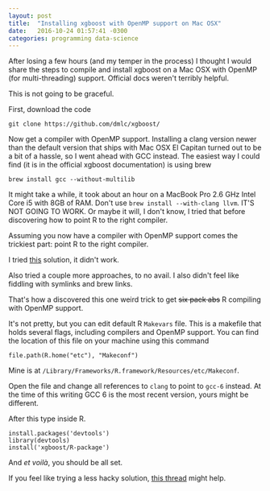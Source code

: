 ```yaml
---
layout: post
title:  "Installing xgboost with OpenMP support on Mac OSX"
date:   2016-10-24 01:57:41 -0300
categories: programming data-science
---
```


After losing a few hours (and my temper in the process) I thought I would share the steps to compile and install xgboost on a Mac OSX with
OpenMP (for multi-threading) support. Official docs weren't terribly helpful.

This is not going to be graceful.

First, download the code

```
git clone https://github.com/dmlc/xgboost/
```

Now get a compiler with OpenMP support. Installing a clang version newer than the default version that ships with Mac OSX
El Capitan turned out to be a bit of a hassle, so I went ahead with GCC instead. The easiest way I could find (it is in the official 
xgboost documentation) is using brew

```
brew install gcc --without-multilib
```

It might take a while, it took about an hour on a MacBook Pro 2.6 GHz Intel Core i5 with 8GB of RAM. Don't use `brew install --with-clang llvm`.
IT'S NOT GOING TO WORK. Or maybe it will, I don't know, I tried that before discovering how to point R to the right compiler.

Assuming you now have a compiler with OpenMP support comes the trickiest part: point R to the right compiler.

I tried [this](http://stackoverflow.com/questions/23414448/r-makevars-file-to-overwrite-r-cmds-default-g-options) solution, it didn't work.

Also tried a couple more approaches, to no avail. I also didn't feel like fiddling with symlinks and brew links. 

That's how a discovered this one weird trick to get ~~six pack abs~~ R compiling with OpenMP support.

It's not pretty, but you can edit default R `Makevars` file. This is a makefile that holds several flags, including compilers and OpenMP support.
You can find the location of this file on your machine using this command

```
file.path(R.home("etc"), "Makeconf")
```

Mine is at `/Library/Frameworks/R.framework/Resources/etc/Makeconf`.

Open the file and change all references to `clang` to point to `gcc-6` instead. At the time of this writing GCC 6 is the most recent version, yours 
might be different.

After this type inside R.

```
install.packages('devtools')
library(devtools)
install('xgboost/R-package')
```

And _et voilà_, you should be all set.

If you feel like trying a less hacky solution, [this thread](https://github.com/dmlc/xgboost/issues/276) might help.
